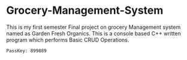 # Grocery-Management-System
This is my first semester Final project on grocery Management system named as Garden Fresh Organics. This is a console based C++ written program which performs Basic CRUD Operations.

`PassKey: 899889`

